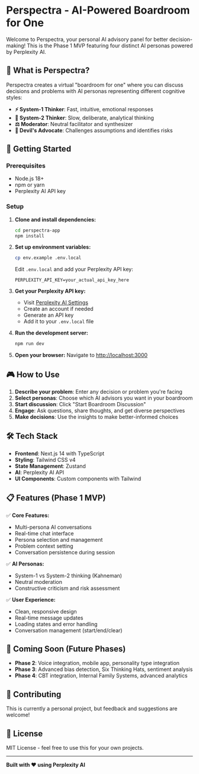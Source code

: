 # Perspectra - AI-Powered Boardroom for One

Welcome to Perspectra, your personal AI advisory panel for better decision-making! This is the Phase 1 MVP featuring four distinct AI personas powered by Perplexity AI.

## 🎯 What is Perspectra?

Perspectra creates a virtual "boardroom for one" where you can discuss decisions and problems with AI personas representing different cognitive styles:

- **⚡ System-1 Thinker**: Fast, intuitive, emotional responses
- **🧠 System-2 Thinker**: Slow, deliberate, analytical thinking
- **⚖️ Moderator**: Neutral facilitator and synthesizer
- **👹 Devil's Advocate**: Challenges assumptions and identifies risks

## 🚀 Getting Started

### Prerequisites

- Node.js 18+
- npm or yarn
- Perplexity AI API key

### Setup

1. **Clone and install dependencies:**

   ```bash
   cd perspectra-app
   npm install
   ```

2. **Set up environment variables:**

   ```bash
   cp env.example .env.local
   ```

   Edit `.env.local` and add your Perplexity API key:

   ```
   PERPLEXITY_API_KEY=your_actual_api_key_here
   ```

3. **Get your Perplexity API key:**

   - Visit [Perplexity AI Settings](https://www.perplexity.ai/settings/api)
   - Create an account if needed
   - Generate an API key
   - Add it to your `.env.local` file

4. **Run the development server:**

   ```bash
   npm run dev
   ```

5. **Open your browser:**
   Navigate to [http://localhost:3000](http://localhost:3000)

## 🎮 How to Use

1. **Describe your problem**: Enter any decision or problem you're facing
2. **Select personas**: Choose which AI advisors you want in your boardroom
3. **Start discussion**: Click "Start Boardroom Discussion"
4. **Engage**: Ask questions, share thoughts, and get diverse perspectives
5. **Make decisions**: Use the insights to make better-informed choices

## 🛠 Tech Stack

- **Frontend**: Next.js 14 with TypeScript
- **Styling**: Tailwind CSS v4
- **State Management**: Zustand
- **AI**: Perplexity AI API
- **UI Components**: Custom components with Tailwind

## 📋 Features (Phase 1 MVP)

✅ **Core Features:**

- Multi-persona AI conversations
- Real-time chat interface
- Persona selection and management
- Problem context setting
- Conversation persistence during session

✅ **AI Personas:**

- System-1 vs System-2 thinking (Kahneman)
- Neutral moderation
- Constructive criticism and risk assessment

✅ **User Experience:**

- Clean, responsive design
- Real-time message updates
- Loading states and error handling
- Conversation management (start/end/clear)

## 🔮 Coming Soon (Future Phases)

- **Phase 2**: Voice integration, mobile app, personality type integration
- **Phase 3**: Advanced bias detection, Six Thinking Hats, sentiment analysis
- **Phase 4**: CBT integration, Internal Family Systems, advanced analytics

## 🤝 Contributing

This is currently a personal project, but feedback and suggestions are welcome!

## 📄 License

MIT License - feel free to use this for your own projects.

---

**Built with ❤️ using Perplexity AI**
